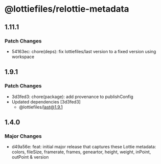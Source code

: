 # @lottiefiles/relottie-metadata

## 1.11.1

### Patch Changes

- 54163ec: chore(deps): fix lottiefiles/last version to a fixed version using workspace

## 1.9.1

### Patch Changes

- 3d3fed3: chore(package): add provenance to publishConfig
- Updated dependencies [3d3fed3]
  - @lottiefiles/last@1.9.1

## 1.4.0

### Major Changes

- d49a56e: feat: initial major release that captures these Lottie metadata: colors, fileSize, framerate, frames,
  geneartor, height, weight, inPoint, outPoint & version
